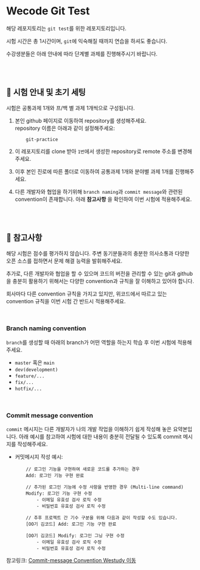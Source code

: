 # Wecode Git Test

해당 레포지토리는 `git test`를 위한 레포지토리입니다.

시험 시간은 총 1시간이며, `git`에 익숙해질 때까지 연습을 하셔도 좋습니다.

수강생분들은 아래 안내에 따라 단계별 과제를 진행해주시기 바랍니다.

<br>
<br>

## 📍 시험 안내 및 초기 세팅

시험은 공통과제 1개와 프/백 별 과제 1개씩으로 구성됩니다.

1. 본인 github 페이지로 이동하여 repository를 생성해주세요.  
repository 이름은 아래과 같이 설정해주세요:
    ```
        git-practice
    ```

2. 이 레포지토리를 clone 받아 `1번`에서 생성한 repository로 remote 주소를 변경해주세요.

3. 이후 본인 진로에 따른 폴더로 이동하여 공통과제 1개와 분야별 과제 1개를 진행해주세요.

4. 다른 개발자와 협업을 하기위해 `branch naming`과 `commit message`와 관련된 convention이 존재합니다. 아래 __참고사항__ 을 확인하여 이번 시험에 적용해주세요. 

<br>
<br>

## 📍 참고사항

해당 시험은 점수를 평가하지 않습니다.
주변 동기분들과의 충분한 의사소통과 다양한 오픈 소스를 접하면서 문제 해결 능력을 발휘해주세요.

추가로, 다른 개발자와 협업을 할 수 있으며 코드의 버전을 관리할 수 있는 git과 github을 충분히 활용하기 위해서는 다양한 convention과 규칙을 잘 이해하고 있어야 합니다.

회사마다 다른 convention 규칙을 가지고 있지만, 위코드에서 따르고 있는 convention 규칙을 이번 시험 간 반드시 적용해주세요.

<br>

### Branch naming convention

`branch`를 생성할 때 아래의 branch가 어떤 역할을 하는지 학습 후 이번 시험에 적용해주세요.

- `master` 혹은 `main`
- `dev(development)`
- `feature/...`
- `fix/...`
- `hotfix/...`

<br>

### Commit message convention

`commit` 메시지는 다른 개발자가 나의 개발 작업을 이해하기 쉽게 작성해 놓은 요약본입니다. 아래 예시를 참고하여 시험에 대한 내용이 충분히 전달될 수 있도록 commit 메시지를 작성해주세요.

- 커밋메시지 작성 예시:
    ```
        // 로그인 기능을 구현하여 새로운 코드를 추가하는 경우
        Add: 로그인 기능 구현 완료

        // 추가된 로그인 기능에 수정 사항을 반영한 경우 (Multi-line command)
        Modify: 로그인 기능 구현 수정
            - 이메일 유효성 검사 로직 수정
            - 비밀번호 유효성 검사 로직 수정 

        // 추후 프로젝트 간 기수 구분을 위해 다음과 같이 작성할 수도 있습니다.
        [OO기 김코드] Add: 로그인 기능 구현 완료

        [OO기 김코드] Modify: 로그인 그닝 구현 수정
            - 이메일 유효성 검사 로직 수정
            - 비밀번호 유효성 검사 로직 수정 
    ```


참고링크: [Commit-message Convention Westudy 이동](https://study.wecode.co.kr/session/content/123)